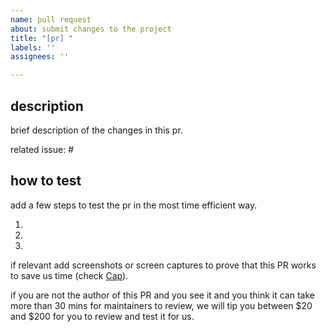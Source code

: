 ```yaml
---
name: pull request
about: submit changes to the project
title: "[pr] "
labels: ''
assignees: ''

---
```


## description
brief description of the changes in this pr.

related issue: #

## how to test

add a few steps to test the pr in the most time efficient way.

1. 
2. 
3. 

if relevant add screenshots or screen captures to prove that this PR works to save us time (check [Cap](https://cap.so)).

if you are not the author of this PR and you see it and you think it can take more than 30 mins for maintainers to review, we will tip you between $20 and $200 for you to review and test it for us.
